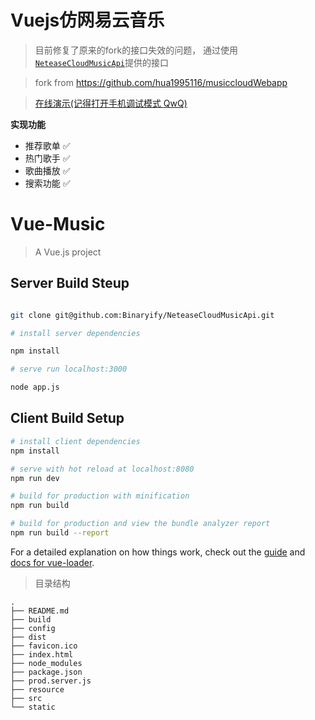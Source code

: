 # Vuejs仿网易云音乐

> 目前修复了原来的fork的接口失效的问题， 通过使用[`NeteaseCloudMusicApi`](https://github.com/Binaryify/NeteaseCloudMusicApi)提供的接口

> fork from https://github.com/hua1995116/musiccloudWebapp

> [在线演示(记得打开手机调试模式 QwQ)](http://118.89.227.245/#/home)

**实现功能**

 - 推荐歌单 ✅
 - 热门歌手 ✅
 - 歌曲播放 ✅
 - 搜索功能 ✅

# Vue-Music

> A Vue.js project

## Server Build Steup

``` bash

git clone git@github.com:Binaryify/NeteaseCloudMusicApi.git

# install server dependencies

npm install

# serve run localhost:3000

node app.js

```

## Client Build Setup

``` bash
# install client dependencies
npm install

# serve with hot reload at localhost:8080
npm run dev

# build for production with minification
npm run build

# build for production and view the bundle analyzer report
npm run build --report
```

For a detailed explanation on how things work, check out the [guide](http://vuejs-templates.github.io/webpack/) and [docs for vue-loader](http://vuejs.github.io/vue-loader).

>目录结构

```
.
├── README.md
├── build
├── config
├── dist
├── favicon.ico
├── index.html
├── node_modules
├── package.json
├── prod.server.js
├── resource
├── src
└── static

```
